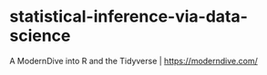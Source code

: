 # statistical-inference-via-data-science
A ModernDive into R and the Tidyverse | https://moderndive.com/
